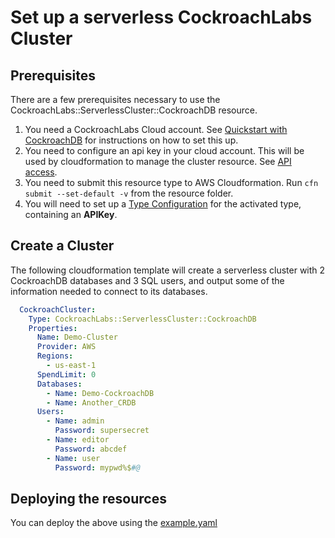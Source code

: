 # Set up a serverless CockroachLabs Cluster

## Prerequisites

There are a few prerequisites necessary to use the CockroachLabs::ServerlessCluster::CockroachDB resource.

1. You need a CockroachLabs Cloud account. See [Quickstart with CockroachDB](https://www.cockroachlabs.com/docs/cockroachcloud/quickstart.html) for instructions on how to set this up.
2. You need to configure an api key in your cloud account. This will be used by cloudformation to manage the cluster resource.  See [API access](https://www.cockroachlabs.com/docs/cockroachcloud/console-access-management.html#api-access).
3. You need to submit this resource type to AWS Cloudformation. Run ```cfn submit --set-default -v``` from the resource folder.
4. You will need to set up a [Type Configuration](https://awscli.amazonaws.com/v2/documentation/api/latest/reference/cloudformation/set-type-configuration.html) for the activated type, containing an **APIKey**.

## Create a Cluster

The following cloudformation template will create a serverless cluster with 2 CockroachDB databases and 3 SQL users, and
output some of the information needed to connect to its databases.

```yaml
  CockroachCluster:
    Type: CockroachLabs::ServerlessCluster::CockroachDB
    Properties:
      Name: Demo-Cluster
      Provider: AWS
      Regions:
        - us-east-1
      SpendLimit: 0
      Databases:
        - Name: Demo-CockroachDB
        - Name: Another_CRDB
      Users:
        - Name: admin
          Password: supersecret
        - Name: editor
          Password: abcdef
        - Name: user
          Password: mypwd%$#@
```

## Deploying the resources

You can deploy the above using the [example.yaml](example.yaml)
